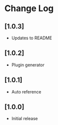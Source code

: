 # Change Log

## [1.0.3]

- Updates to README

## [1.0.2]

- Plugin generator

## [1.0.1]

- Auto reference

## [1.0.0]

- Initial release